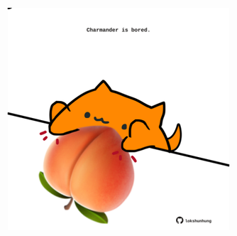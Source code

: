 <!-- built at 02/06/2021, 07:36:15 UTC -->
<p align="center">
  <img width="500" height="500" src="./ReadmeImage.svg">
</p>
